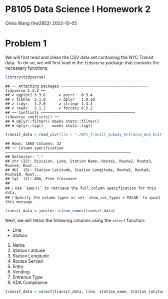 P8105 Data Science I Homework 2
================
Olivia Wang (hw2852)
2022-10-05

# Problem 1

We will first read and clean the CSV data set containing the NYC Transit
data. To do so, we will first load in the `tidyverse` package that
contains the necessary functions.

``` r
library(tidyverse)
```

    ## ── Attaching packages ─────────────────────────────────────── tidyverse 1.3.2 ──
    ## ✔ ggplot2 3.3.6      ✔ purrr   0.3.4 
    ## ✔ tibble  3.1.8      ✔ dplyr   1.0.10
    ## ✔ tidyr   1.2.0      ✔ stringr 1.4.1 
    ## ✔ readr   2.1.2      ✔ forcats 0.5.2 
    ## ── Conflicts ────────────────────────────────────────── tidyverse_conflicts() ──
    ## ✖ dplyr::filter() masks stats::filter()
    ## ✖ dplyr::lag()    masks stats::lag()

``` r
transit_data = read_csv(file = "./NYC_Transit_Subway_Entrance_And_Exit_Data.csv")
```

    ## Rows: 1868 Columns: 32
    ## ── Column specification ────────────────────────────────────────────────────────
    ## Delimiter: ","
    ## chr (22): Division, Line, Station Name, Route1, Route2, Route3, Route4, Rout...
    ## dbl  (8): Station Latitude, Station Longitude, Route8, Route9, Route10, Rout...
    ## lgl  (2): ADA, Free Crossover
    ## 
    ## ℹ Use `spec()` to retrieve the full column specification for this data.
    ## ℹ Specify the column types or set `show_col_types = FALSE` to quiet this message.

``` r
transit_data = janitor::clean_names(transit_data)
```

Next, we will retain the following columns using the `select` function:

-   Line
-   Station

1.  Name
2.  Station Latitude
3.  Station Longitude
4.  Routes Served
5.  Entry
6.  Vending
7.  Entrance Type
8.  ADA Compliance

``` r
transit_data = select(transit_data, line, station_name, station_latitude, station_longitude, starts_with("route"), entry, vending, entrance_type, ada)
```
